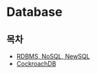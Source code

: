 # Database

## 목차

- [RDBMS, NoSQL, NewSQL](./NewSQL/RDBMS,%20NoSQL,%20NewSQL.md)
- [CockroachDB](./NewSQL/CockroachDB.md)
